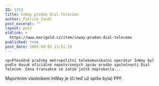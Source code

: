 ```yaml
---
ID: 1753
title: InWay prodán Dial Telecomu
author: Patrick Zandl
post_excerpt: ""
layout: post
oldlink: >
  https://www.marigold.cz/item/inway-prodan-dial-telecomu
published: true
post_date: 2005-08-03 11:51:19
---
```

	<p>Převážně pražský metropolitní telekomunikační operátor InWay byl podle dosud oficiálně nepotvrzených zpráv prodán společnosti Dial Telecom. Cena transakce se zatím ještě neprokecla...
</p>
<p>Majoritním vlastníkem InWay je (či teď už spíše byla) PPF.</p>